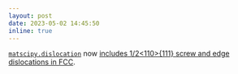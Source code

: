 ```yaml
---
layout: post
date: 2023-05-02 14:45:50
inline: true
---
```


[`matscipy.dislocation`](https://github.com/libAtoms/matscipy/blob/master/matscipy/dislocation.py#L2865) now [includes 1/2<110>{111} screw and edge dislocations in FCC](https://github.com/libAtoms/matscipy/pull/151).
